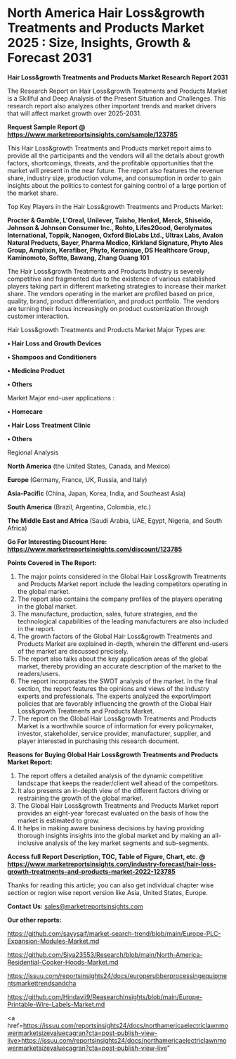# North America Hair Loss&growth Treatments and Products Market 2025 : Size, Insights, Growth & Forecast 2031

<strong>Hair Loss&growth Treatments and Products Market Research Report 2031</strong>

The Research Report on Hair Loss&growth Treatments and Products Market is a Skillful and Deep Analysis of the Present Situation and Challenges. This research report also analyzes other important trends and market drivers that will affect market growth over 2025-2031.

<strong>Request Sample Report @ <a href=https://www.marketreportsinsights.com/sample/123785>https://www.marketreportsinsights.com/sample/123785</a></strong>

This Hair Loss&growth Treatments and Products market report aims to provide all the participants and the vendors will all the details about growth factors, shortcomings, threats, and the profitable opportunities that the market will present in the near future. The report also features the revenue share, industry size, production volume, and consumption in order to gain insights about the politics to contest for gaining control of a large portion of the market share.

Top Key Players in the Hair Loss&growth Treatments and Products Market:

<strong>Procter & Gamble, L'Oreal, Unilever, Taisho, Henkel, Merck, Shiseido, Johnson & Johnson Consumer Inc., Rohto, Lifes2Good, Gerolymatos International, Toppik, Nanogen, Oxford BioLabs Ltd., Ultrax Labs, Avalon Natural Products, Bayer, Pharma Medico, Kirkland Signature, Phyto Ales Group, Amplixin, Kerafiber, Phyto, Keranique, DS Healthcare Group, Kaminomoto, Softto, Bawang, Zhang Guang 101</strong>

The Hair Loss&growth Treatments and Products Industry is severely competitive and fragmented due to the existence of various established players taking part in different marketing strategies to increase their market share. The vendors operating in the market are profiled based on price, quality, brand, product differentiation, and product portfolio. The vendors are turning their focus increasingly on product customization through customer interaction.

Hair Loss&growth Treatments and Products Market Major Types are:

<strong>• Hair Loss and Growth Devices

• Shampoos and Conditioners

• Medicine Product

• Others</strong>

Market Major end-user applications :

<strong>• Homecare

• Hair Loss Treatment Clinic

• Others</strong>

Regional Analysis

</u><strong><b>North America</b></strong> (the United States, Canada, and Mexico)

<strong><b>Europe </b></strong>(Germany, France, UK, Russia, and Italy)

<strong><b>Asia-Pacific</b></strong> (China, Japan, Korea, India, and Southeast Asia)

<strong><b>South America</b></strong> (Brazil, Argentina, Colombia, etc.)

<strong><b>The Middle East and Africa</b></strong> (Saudi Arabia, UAE, Egypt, Nigeria, and South Africa)

<strong>Go For Interesting Discount Here: <a href=https://www.marketreportsinsights.com/discount/123785>https://www.marketreportsinsights.com/discount/123785</a></strong>

<strong>Points Covered in The Report:</strong>
<ol>
  <li>The major points considered in the Global Hair Loss&growth Treatments and Products Market report include the leading competitors operating in the global market.</li>
  <li>The report also contains the company profiles of the players operating in the global market.</li>
  <li>The manufacture, production, sales, future strategies, and the technological capabilities of the leading manufacturers are also included in the report.</li>
  <li>The growth factors of the Global Hair Loss&growth Treatments and Products Market are explained in-depth, wherein the different end-users of the market are discussed precisely.</li>
  <li>The report also talks about the key application areas of the global market, thereby providing an accurate description of the market to the readers/users.</li>
  <li>The report incorporates the SWOT analysis of the market. In the final section, the report features the opinions and views of the industry experts and professionals. The experts analyzed the export/import policies that are favorably influencing the growth of the Global Hair Loss&growth Treatments and Products Market.</li>
  <li>The report on the Global Hair Loss&growth Treatments and Products Market is a worthwhile source of information for every policymaker, investor, stakeholder, service provider, manufacturer, supplier, and player interested in purchasing this research document.</li>
</ol>
<strong>Reasons for Buying Global Hair Loss&growth Treatments and Products Market Report:</strong>

<ol>
  <li>The report offers a detailed analysis of the dynamic competitive landscape that keeps the reader/client well ahead of the competitors.</li>
  <li>It also presents an in-depth view of the different factors driving or restraining the growth of the global market.</li>
  <li>The Global Hair Loss&growth Treatments and Products Market report provides an eight-year forecast evaluated on the basis of how the market is estimated to grow.</li>
  <li>It helps in making aware business decisions by having providing thorough insights insights into the global market and by making an all-inclusive analysis of the key market segments and sub-segments.</li>
</ol>
<strong>Access full Report Description, TOC, Table of Figure, Chart, etc. @ <a href=https://www.marketreportsinsights.com/industry-forecast/hair-loss-growth-treatments-and-products-market-2022-123785>https://www.marketreportsinsights.com/industry-forecast/hair-loss-growth-treatments-and-products-market-2022-123785</a></strong>


Thanks for reading this article; you can also get individual chapter wise section or region wise report version like Asia, United States, Europe.

<strong>Contact Us:</strong>
sales@marketreportsinsights.com

<strong>Our other reports:</strong>

<a href=https://github.com/sayysaif/market-search-trend/blob/main/Europe-PLC-Expansion-Modules-Market.md>https://github.com/sayysaif/market-search-trend/blob/main/Europe-PLC-Expansion-Modules-Market.md</a>

<a href=https://github.com/Siya23553/Research/blob/main/North-America-Residential-Cooker-Hoods-Market.md>https://github.com/Siya23553/Research/blob/main/North-America-Residential-Cooker-Hoods-Market.md</a>

<a href=https://issuu.com/reportsinsights24/docs/europerubberprocessingequipmentsmarkettrendsandcha>https://issuu.com/reportsinsights24/docs/europerubberprocessingequipmentsmarkettrendsandcha</a>

<a href=https://github.com/Hindavii9/ReasearchInsights/blob/main/Europe-Printable-Wire-Labels-Market.md>https://github.com/Hindavii9/ReasearchInsights/blob/main/Europe-Printable-Wire-Labels-Market.md</a>

<a href=https://issuu.com/reportsinsights24/docs/northamericaelectriclawnmowermarketsizevaluecagran?cta=post-publish-view-live>https://issuu.com/reportsinsights24/docs/northamericaelectriclawnmowermarketsizevaluecagran?cta=post-publish-view-live</a>"
